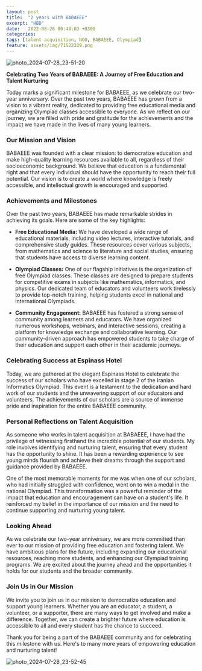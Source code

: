 ```yaml
---
layout: post
title:  "2 years with BABAEEE"
excerpt: "HBD"
date:   2022-08-26 00:49:03 +0300
categories: 
tags: [talent acquisition, NGO, BABAEEE, Olympiad]
feature: assets/img/71522339.png
---
```


![photo_2024-07-28_23-51-20](https://github.com/user-attachments/assets/d767574f-0df5-4bc2-ba22-0ac43af14d33)


**Celebrating Two Years of BABAEEE: A Journey of Free Education and Talent Nurturing**

Today marks a significant milestone for BABAEEE, as we celebrate our two-year anniversary. Over the past two years, BABAEEE has grown from a vision to a vibrant reality, dedicated to providing free educational media and organizing Olympiad classes accessible to everyone. As we reflect on our journey, we are filled with pride and gratitude for the achievements and the impact we have made in the lives of many young learners.

### **Our Mission and Vision**

BABAEEE was founded with a clear mission: to democratize education and make high-quality learning resources available to all, regardless of their socioeconomic background. We believe that education is a fundamental right and that every individual should have the opportunity to reach their full potential. Our vision is to create a world where knowledge is freely accessible, and intellectual growth is encouraged and supported.

### **Achievements and Milestones**

Over the past two years, BABAEEE has made remarkable strides in achieving its goals. Here are some of the key highlights:

- **Free Educational Media:** We have developed a wide range of educational materials, including video lectures, interactive tutorials, and comprehensive study guides. These resources cover various subjects, from mathematics and science to literature and social studies, ensuring that students have access to diverse learning content.

- **Olympiad Classes:** One of our flagship initiatives is the organization of free Olympiad classes. These classes are designed to prepare students for competitive exams in subjects like mathematics, informatics, and physics. Our dedicated team of educators and volunteers work tirelessly to provide top-notch training, helping students excel in national and international Olympiads.

- **Community Engagement:** BABAEEE has fostered a strong sense of community among learners and educators. We have organized numerous workshops, webinars, and interactive sessions, creating a platform for knowledge exchange and collaborative learning. Our community-driven approach has empowered students to take charge of their education and support each other in their academic journeys.

### **Celebrating Success at Espinass Hotel**

Today, we are gathered at the elegant Espinass Hotel to celebrate the success of our scholars who have excelled in stage 2 of the Iranian Informatics Olympiad. This event is a testament to the dedication and hard work of our students and the unwavering support of our educators and volunteers. The achievements of our scholars are a source of immense pride and inspiration for the entire BABAEEE community.

### **Personal Reflections on Talent Acquisition**

As someone who works in talent acquisition at BABAEEE, I have had the privilege of witnessing firsthand the incredible potential of our students. My role involves identifying and nurturing talent, ensuring that every student has the opportunity to shine. It has been a rewarding experience to see young minds flourish and achieve their dreams through the support and guidance provided by BABAEEE.

One of the most memorable moments for me was when one of our scholars, who had initially struggled with confidence, went on to win a medal in the national Olympiad. This transformation was a powerful reminder of the impact that education and encouragement can have on a student's life. It reinforced my belief in the importance of our mission and the need to continue supporting and nurturing young talent.

### **Looking Ahead**

As we celebrate our two-year anniversary, we are more committed than ever to our mission of providing free education and fostering talent. We have ambitious plans for the future, including expanding our educational resources, reaching more students, and enhancing our Olympiad training programs. We are excited about the journey ahead and the opportunities it holds for our students and the broader community.

### **Join Us in Our Mission**

We invite you to join us in our mission to democratize education and support young learners. Whether you are an educator, a student, a volunteer, or a supporter, there are many ways to get involved and make a difference. Together, we can create a brighter future where education is accessible to all and every student has the chance to succeed.

Thank you for being a part of the BABAEEE community and for celebrating this milestone with us. Here's to many more years of empowering education and nurturing talent!

![photo_2024-07-28_23-52-45](https://github.com/user-attachments/assets/19db2f09-7d0a-4ad6-b9ae-0defa539a436)
